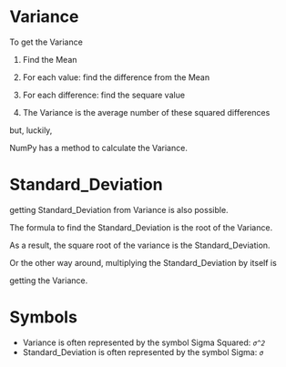 # Variance


To get the Variance

1. Find the Mean

2. For each value: find the difference from the Mean

3. For each difference: find the sequare value

4. The Variance is the average number of these squared differences


but, luckily,

NumPy has a method to calculate the Variance.


# Standard_Deviation

getting Standard_Deviation from Variance is also possible.

The formula to find the Standard_Deviation is the root of the Variance.

As a result, the square root of the variance is the Standard_Deviation.


Or the other way around, multiplying the Standard_Deviation by itself is

getting the Variance.


# Symbols
- Variance is often represented by the symbol Sigma Squared: _`σ^2`_
- Standard_Deviation is often represented by the symbol Sigma: _`σ`_
